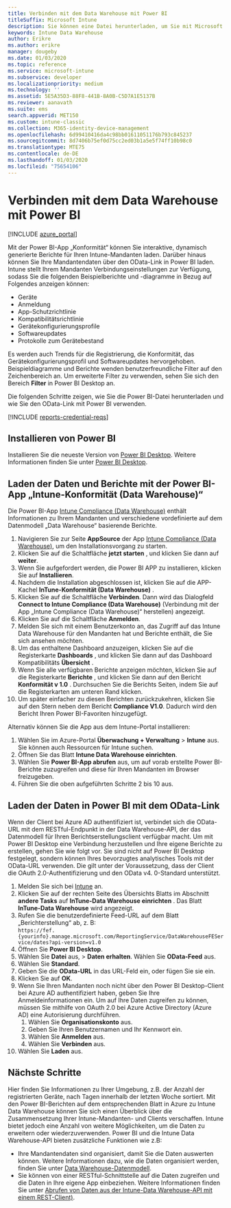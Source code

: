```yaml
---
title: Verbinden mit dem Data Warehouse mit Power BI
titleSuffix: Microsoft Intune
description: Sie können eine Datei herunterladen, um Sie mit Microsoft Power BI zu verwenden, die es Ihnen ermöglicht, interaktive, dynamisch generierte Berichte für Ihren Microsoft Intune-Mandanten zu laden.
keywords: Intune Data Warehouse
author: Erikre
ms.author: erikre
manager: dougeby
ms.date: 01/03/2020
ms.topic: reference
ms.service: microsoft-intune
ms.subservice: developer
ms.localizationpriority: medium
ms.technology: ''
ms.assetid: 5E5A35D3-88F8-441B-8A0B-C5D7A1E5137B
ms.reviewer: aanavath
ms.suite: ems
search.appverid: MET150
ms.custom: intune-classic
ms.collection: M365-identity-device-management
ms.openlocfilehash: 6d99410416da4c98bb01611051176b793c845237
ms.sourcegitcommit: 8d7406b75ef0d75cc2ed03b1a5e5f74ff10b98c0
ms.translationtype: MTE75
ms.contentlocale: de-DE
ms.lasthandoff: 01/03/2020
ms.locfileid: "75654106"
---
```

# <a name="connect-to-the-data-warehouse-with-power-bi"></a>Verbinden mit dem Data Warehouse mit Power BI

[!INCLUDE [azure_portal](../includes/azure_portal.md)]

Mit der Power BI-App „Konformität“ können Sie interaktive, dynamisch generierte Berichte für Ihren Intune-Mandanten laden. Darüber hinaus können Sie Ihre Mandantendaten über den OData-Link in Power BI laden. Intune stellt Ihrem Mandanten Verbindungseinstellungen zur Verfügung, sodass Sie die folgenden Beispielberichte und -diagramme in Bezug auf Folgendes anzeigen können:  

- Geräte
- Anmeldung
- App-Schutzrichtlinie
- Kompatibilitätsrichtlinie
- Gerätekonfigurierungsprofile
- Softwareupdates
- Protokolle zum Gerätebestand

Es werden auch Trends für die Registrierung, die Konformität, das Gerätekonfigurierungsprofil und Softwareupdates hervorgehoben. Beispieldiagramme und Berichte wenden benutzerfreundliche Filter auf den Zeichenbereich an. Um erweiterte Filter zu verwenden, sehen Sie sich den Bereich **Filter** in Power BI Desktop an.

Die folgenden Schritte zeigen, wie Sie die Power BI-Datei herunterladen und wie Sie den OData-Link mit Power BI verwenden.

[!INCLUDE [reports-credential-reqs](../includes/reports-credential-reqs.md)]

## <a name="install-power-bi"></a>Installieren von Power BI

Installieren Sie die neueste Version von [Power BI Desktop](https://aka.ms/intune/datawarehouseapi/installpowerbi). Weitere Informationen finden Sie unter [Power BI Desktop](https://powerbi.microsoft.com/desktop).

## <a name="load-the-data-and-reports-using-the-power-bi-intune-compliance-data-warehouse-app"></a>Laden der Daten und Berichte mit der Power BI-App „Intune-Konformität (Data Warehouse)“

Die Power BI-App [Intune Compliance (Data Warehouse)](https://aka.ms/intune/datawarehouseapi/getpowerbiapp) enthält Informationen zu Ihrem Mandanten und verschiedene vordefinierte auf dem Datenmodell „Data Warehouse“ basierende Berichte.

1. Navigieren Sie zur Seite **AppSource** der App [Intune Compliance (Data Warehouse)](https://aka.ms/intune/datawarehouseapi/getpowerbiapp), um den Installationsvorgang zu starten.
2. Klicken Sie auf die Schaltfläche **jetzt starten** , und klicken Sie dann auf **weiter**.
3. Wenn Sie aufgefordert werden, die Power BI APP zu installieren, klicken Sie auf **Installieren**.
4. Nachdem die Installation abgeschlossen ist, klicken Sie auf die APP-Kachel **InTune-Konformität (Data Warehouse)** .
5. Klicken Sie auf die Schaltfläche **Verbinden**. Dann wird das Dialogfeld **Connect to Intune Compliance (Data Warehouse)** (Verbindung mit der App „Intune Compliance (Data Warehouse)“ herstellen) angezeigt.
6. Klicken Sie auf die Schaltfläche **Anmelden**.
7. Melden Sie sich mit einem Benutzerkonto an, das Zugriff auf das Intune Data Warehouse für den Mandanten hat und Berichte enthält, die Sie sich ansehen möchten.
8. Um das enthaltene Dashboard anzuzeigen, klicken Sie auf die Registerkarte **Dashboards** , und klicken Sie dann auf das Dashboard Kompatibilitäts **Übersicht** .
9. Wenn Sie alle verfügbaren Berichte anzeigen möchten, klicken Sie auf die Registerkarte **Berichte** , und klicken Sie dann auf den Bericht **Konformität v 1.0** . Durchsuchen Sie die Berichts Seiten, indem Sie auf die Registerkarten am unteren Rand klicken.
10. Um später einfacher zu diesen Berichten zurückzukehren, klicken Sie auf den Stern neben dem Bericht **Compliance V1.0**. Dadurch wird den Bericht Ihren Power BI-Favoriten hinzugefügt.

Alternativ können Sie die App aus dem Intune-Portal installieren:

1. Wählen Sie im Azure-Portal **Überwachung + Verwaltung** > **Intune** aus. Sie können auch Ressourcen für Intune suchen.
2. Öffnen Sie das Blatt **Intune Data Warehouse einrichten**.
3. Wählen Sie **Power BI-App abrufen** aus, um auf vorab erstellte Power BI-Berichte zuzugreifen und diese für Ihren Mandanten im Browser freizugeben.
4. Führen Sie die oben aufgeführten Schritte 2 bis 10 aus.

## <a name="load-the-data-in-power-bi-using-the-odata-link"></a>Laden der Daten in Power BI mit dem OData-Link

Wenn der Client bei Azure AD authentifiziert ist, verbindet sich die OData-URL mit dem RESTful-Endpunkt in der Data Warehouse-API, der das Datenmodell für Ihren Berichtserstellungsclient verfügbar macht. Um mit Power BI Desktop eine Verbindung herzustellen und Ihre eigene Berichte zu erstellen, gehen Sie wie folgt vor. Sie sind nicht auf Power BI Desktop festgelegt, sondern können Ihres bevorzugtes analytisches Tools mit der OData-URL verwenden. Die gilt unter der Voraussetzung, dass der Client die OAuth 2.0-Authentifizierung und den OData v4. 0-Standard unterstützt.

1. Melden Sie sich bei [Intune](https://go.microsoft.com/fwlink/?linkid=2090973) an.
2. Klicken Sie auf der rechten Seite des Übersichts Blatts im Abschnitt **andere Tasks** auf **InTune-Data Warehouse einrichten** . Das Blatt **InTune-Data Warehouse** wird angezeigt.
3. Rufen Sie die benutzerdefinierte Feed-URL auf dem Blatt „Berichterstellung“ ab, z. B:<br>
    `https://fef.{yourinfo}.manage.microsoft.com/ReportingService/DataWarehouseFEService/dates?api-version=v1.0`
4. Öffnen Sie **Power BI Desktop**.
5. Wählen Sie **Datei** aus, > **Daten erhalten**. Wählen Sie **OData-Feed** aus.
6. Wählen Sie **Standard**.
7. Geben Sie die **OData-URL** in das URL-Feld ein, oder fügen Sie sie ein.
8. Klicken Sie auf **OK**.
9. Wenn Sie Ihren Mandanten noch nicht über den Power BI Desktop-Client bei Azure AD authentifiziert haben, geben Sie Ihre Anmeldeinformationen ein. Um auf Ihre Daten zugreifen zu können, müssen Sie mithilfe von OAuth 2.0 bei Azure Active Directory (Azure AD) eine Autorisierung durchführen.  
    1. Wählen Sie **Organisationskonto** aus.  
    2. Geben Sie Ihren Benutzernamen und Ihr Kennwort ein.  
    3. Wählen Sie **Anmelden** aus.  
    4. Wählen Sie **Verbinden** aus.  
10. Wählen Sie **Laden** aus.

## <a name="next-steps"></a>Nächste Schritte

Hier finden Sie Informationen zu Ihrer Umgebung, z.B. der Anzahl der registrierten Geräte, nach Tagen innerhalb der letzten Woche sortiert. Mit den Power BI-Berichten auf dem entsprechenden Blatt in Azure zu Intune Data Warehouse können Sie sich einen Überblick über die Zusammensetzung Ihrer Intune-Mandanten- und Clients verschaffen. Intune bietet jedoch eine Anzahl von weitere Möglichkeiten, um die Daten zu erweitern oder wiederzuverwenden. Power BI und die Intune Data Warehouse-API bieten zusätzliche Funktionen wie z.B:

<!-- - You can use Power BI Desktop to create additional report types with your data. For example, you could create a custom chart representing the ratio of device manufactures in your enterprise. For more information about creating custom reports with Power BI and the Intune Data Warehouse, see `BLOG POST ON POWER BI`. -->
- Ihre Mandantendaten sind organisiert, damit Sie die Daten auswerten können. Weitere Informationen dazu, wie die Daten organisiert werden, finden Sie unter [Data Warehouse-Datenmodell](reports-ref-data-model.md).
- Sie können von einer RESTful-Schnittstelle auf die Daten zugreifen und die Daten in Ihre eigene App einbeziehen. Weitere Informationen finden Sie unter [Abrufen von Daten aus der Intune-Data Warehouse-API mit einem REST-Client)](../reports-proc-data-rest.md).
